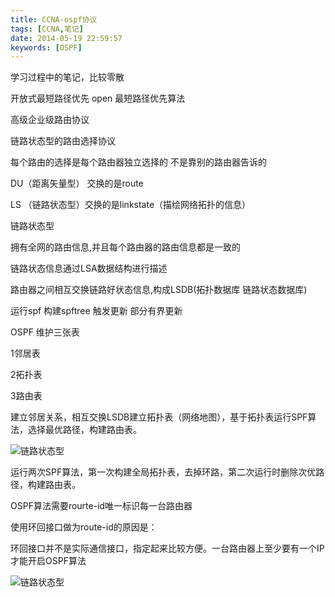 ```yaml
---
title: CCNA-ospf协议
tags: [CCNA,笔记]
date: 2014-05-19 22:59:57
keywords: [OSPF]
---
```


学习过程中的笔记，比较零散

<!--more-->

开放式最短路径优先  open 最短路径优先算法 

高级企业级路由协议

链路状态型的路由选择协议

每个路由的选择是每个路由器独立选择的   不是靠别的路由器告诉的

DU（距离矢量型） 交换的是route

LS （链路状态型）交换的是linkstate（描绘网络拓扑的信息）

链路状态型

拥有全网的路由信息,并且每个路由器的路由信息都是一致的  

链路状态信息通过LSA数据结构进行描述 

路由器之间相互交换链路好状态信息,构成LSDB(拓扑数据库 链路状态数据库)

运行spf  构建spftree  触发更新  部分有界更新

OSPF 维护三张表

1邻居表

2拓扑表

3路由表   

建立邻居关系，相互交换LSDB建立拓扑表（网络地图），基于拓扑表运行SPF算法，选择最优路径，构建路由表。

![链路状态型](/image/ccna/link-state_routing_protocels.png)

运行两次SPF算法，第一次构建全局拓扑表，去掉环路，第二次运行时删除次优路径，构建路由表。

OSPF算法需要rourte-id唯一标识每一台路由器

 

使用环回接口做为route-id的原因是：

环回接口并不是实际通信接口，指定起来比较方便。一台路由器上至少要有一个IP才能开启OSPF算法

![链路状态型](/image/ccna/link-state_routing_protocels_router_id.png.png)

